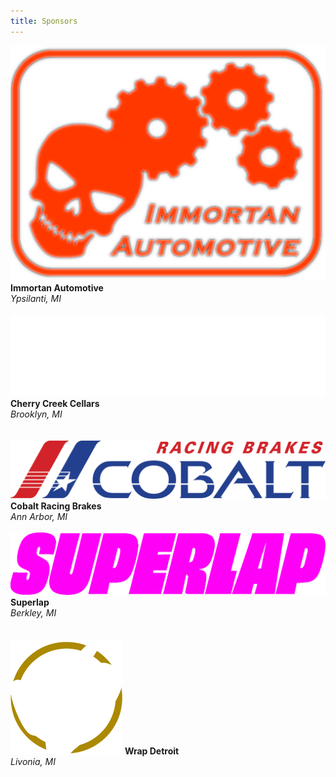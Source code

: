 ```yaml
---
title: Sponsors
---
```


<!-- TODO: Refactor so that blocks are generated instead of manually coded?-->
<div class="container text-center sponsorcontainer">
    <div class="row">
        <div class="col">
            <div class="sponsor">
                <div class="card">
                    <a href="https://www.facebook.com/ImmortanAutomotive/"><img class="logo" src="/assets/images/Sponsors/immortan.png"/></a>
                    <b>Immortan Automotive</b>
                    <br/>
                    <i>Ypsilanti, MI</i>
                </div>
                <br/>
                <!-- <p>Immortan is a race shop out of Southeastern Michigan that specializes in Miatas. They built my current motor, and have never hesitated to help me with any of my projects. If not in the shop, you can often find them at the track themselves; lead mechanic Chris Murray is competing in #GLTC this season in his K-swapped Honda Civic.</P> -->
            </div>
        </div>
        <div class="col">
            <div class="sponsor">
                <div class="card">
                    <a href="https://cherrycreekwine.com/"><img class="logo" src="/assets/images/Sponsors/cherrycreek.png"/></a>
                    <b>Cherry Creek Cellars</b>
                    <br/>
                    <i>Brooklyn, MI</i>
                </div>
                <br/>
                <!-- <p>Cherry Creek Cellars is a winery located just a little south of Jackson, MI. They've won quite a few regional awards for their wine, and Winemaker Patrick Spensley has been immensely supportive as a primary sponsor of my racing efforts. Known for outdoor concerts, they are planning on doing some car shows this season featuring yours truly.</p> -->
            </div>
        </div>
    </div>
    <br/>
    <div class="row">
        <div class="col">
            <div class="sponsor">
                <div class="card">
                    <a href="https://cobaltbrakes.com/"><img class="logo" src="/assets/images/Sponsors/cobalt.png"/></a>
                    <b>Cobalt Racing Brakes</b>
                    <br/>
                    <i>Ann Arbor, MI</i>
                </div>
                <br/>
                <!-- <p>Cobalt, located right out of my hometown, produces compounds for brake pads, and is used by amateurs and professionals alike. Eddie Nakato and his team put these pads on their own cars, and have gone out of their way to produce Wilwood-sized pads for my own. You can find them in the IMSA Pilot Challenge paddock this season with the #14 Porsche Cayman GT4 RS Clubsport.</p> -->
            </div>
        </div>
        <div class="col">
            <div class="sponsor">
                <div class="card">
                    <a href="https://superlap.world/"><img class="logo" src="/assets/images/Sponsors/superlap.png"/></a>
                    <b>Superlap</b>
                    <br/>
                    <i>Berkley, MI</i>
                </div>
                <br/>
                <!-- <p>TBD</p> -->
            </div>
        </div>
    </div>
    <br/>
    <div class="row">
        <div class="col">
            <div class="sponsor">
                <div class="card">
                    <a href="https://wrapdetroit.com/"><img class="logo" src="/assets/images/Sponsors/WD.png"/></a>
                    <b>Wrap Detroit</b>
                    <br/>
                    <i>Livonia, MI</i>
                </div>
                <br/>
                <!-- <p>TBD</p> -->
            </div>
        </div>
        <div class="col">
            <div class="sponsor">
                <!--TBD -- Brewery Becker? Re-order? -->
            </div>
        </div>
  </div>
</div>